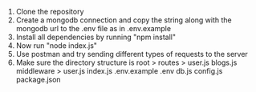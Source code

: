 1. Clone the repository
2. Create a mongodb connection and copy the string along with the mongodb url to the .env file as in .env.example
3. Install all dependencies by running "npm install"
4. Now run "node index.js"
5. Use postman and try sending different types of requests to the server
6. Make sure the directory structure is
   root >
         routes >
                 user.js
                 blogs.js
         middleware >
                 user.js
         index.js
         .env.example
         .env
         db.js
         config.js
         package.json
